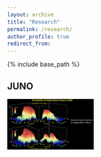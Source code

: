 ```yaml
---
layout: archive
title: "Research"
permalink: /research/
author_profile: true
redirect_from:
---
```


{% include base_path %}

## JUNO
<img src="../images/helium0.png" alt="Figure caption" style="width:200px;" />
